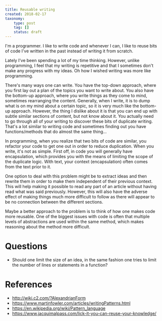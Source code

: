 ```yaml
---
title: Reusable writing
created: 2018-02-17
taxonomy:
    type: post
    tag: []
    status: draft
---
```


I'm a programmer. I like to write code and whenever I can, I like to reuse bits of code I've written in the past instead of writing it from scratch.

Lately I've been spending a lot of my time thinking. However, unlike programming, I feel that my writing is repetitive and that I sometimes don't make any progress with my ideas. Oh how I wished writing was more like programming.

There's many ways one can write. You have the top-down approach, where you first lay out a plan of the topics you want to write about. You also have the bottom-up approach, where you write things as they come to mind, sometimes rearranging the content. Generally, when I write, it is to dump what is on my mind about a certain topic, so it is very much like the bottom-up approach. However, the thing I dislike about it is that you can end up with subtle similar sections of content, but not know about it. You actually need to go through all of your writing to discover these bits of duplicate writing. That's a lot similar to writing code and sometimes finding out you have functions/methods that do almost the same thing...

In programming, when you realize that two bits of code are similar, you refactor your code to get one out in order to reduce duplication. When you write, it's not as simple. First off, in code you will generally have encapsulation, which provides you with the means of limiting the scope of the duplicate logic. With text, your context (encapsulation) often comes from the text prior to it.

One option to deal with this problem might be to extract ideas and then rewrite them in order to make them independent of their previous context. This will help making it possible to read any part of an article without having read what was said previously. However, this will also have the adverse effect of making things much more difficult to follow as there will appear to be no connection between the different sections.

Maybe a better approach to the problem is to think of how one makes code more reusable. One of the biggest issues with code is often that multiple levels of abstractions are used within the same method, which makes reasoning about the method more difficult.

# Questions
* Should one limit the size of an idea, in the same fashion one tries to limit the number of lines or statements in a function?

# References
* http://wiki.c2.com/?AlexandrianForm
* https://www.martinfowler.com/articles/writingPatterns.html
* https://en.wikipedia.org/wiki/Pattern_language
* https://www.jacquimalpass.com/lick-it-you-can-reuse-your-knowledge/
